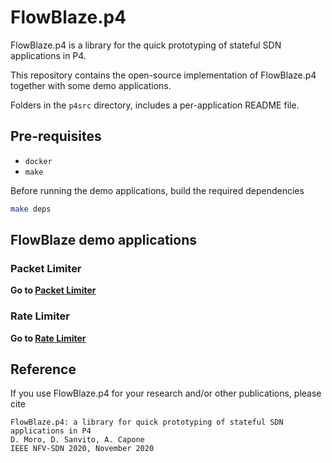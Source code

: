 # FlowBlaze.p4

FlowBlaze.p4 is a library for the quick prototyping of stateful SDN applications in P4.

This repository contains the open-source implementation of FlowBlaze.p4 together with some demo applications.

Folders in the `p4src` directory, includes a per-application README file.

## Pre-requisites

- `docker`
- `make`

Before running the demo applications, build the required dependencies

```bash
make deps
```
## FlowBlaze demo applications
### Packet Limiter
**Go to [Packet Limiter](p4src/packet_limiter/docs/README.md)**

### Rate Limiter
**Go to [Rate Limiter](p4src/class_rate_limiter/docs/README.md)**

## Reference

If you use FlowBlaze.p4 for your research and/or other publications, please cite
```
FlowBlaze.p4: a library for quick prototyping of stateful SDN applications in P4
D. Moro, D. Sanvito, A. Capone
IEEE NFV-SDN 2020, November 2020
```
